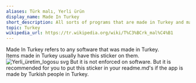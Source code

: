 ```yaml
---
aliases: Türk malı, Yerli ürün
display_name: Made In Turkey
short_description: All sorts of programs that are made in Turkey and made by Turkish people.
topic: Turkey
wikipedia_url: https://tr.wikipedia.org/wiki/T%C3%BCrk_mal%C4%B1
---
```

Made In Turkey refers to any software that was made in Turkey.  
Items made in Turkey usually have this sticker on them.  
![Yerli_üretim_logosu svg](https://github.com/github/explore/assets/68463606/1eb246c7-38da-45a5-9f35-d0c8e1a07faf)
But it is not enforced on software. But it is recommended for you to put this sticker in your readme.md's if the app is made by Turkish people in Turkey.

